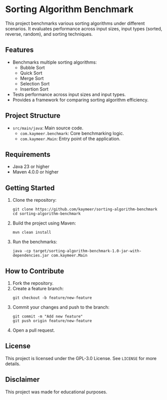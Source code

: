 # Sorting Algorithm Benchmark

This project benchmarks various sorting algorithms under different scenarios. It evaluates performance across input sizes, input types (sorted, reverse, random), and sorting techniques.

## Features
- Benchmarks multiple sorting algorithms:
  - Bubble Sort
  - Quick Sort
  - Merge Sort
  - Selection Sort
  - Insertion Sort
- Tests performance across input sizes and input types.
- Provides a framework for comparing sorting algorithm efficiency.

## Project Structure
- `src/main/java`: Main source code.
  - `com.kaymeer.benchmark`: Core benchmarking logic.
  - `com.kaymeer.Main`: Entry point of the application.

## Requirements
- Java 23 or higher
- Maven 4.0.0 or higher

## Getting Started
1. Clone the repository:
   ```
   git clone https://github.com/kaymeer/sorting-algorithm-benchmark
   cd sorting-algorithm-benchmark
   ```

2. Build the project using Maven:
   ```
   mvn clean install
   ```

3. Run the benchmarks:
   ```
   java -cp target/sorting-algorithm-benchmark-1.0-jar-with-dependencies.jar com.kaymeer.Main
   ```

## How to Contribute
1. Fork the repository.
2. Create a feature branch:
   ```
   git checkout -b feature/new-feature
   ```
3. Commit your changes and push to the branch:
   ```
   git commit -m "Add new feature"
   git push origin feature/new-feature
   ```
4. Open a pull request.

## License
This project is licensed under the GPL-3.0 License. See `LICENSE` for more details.

## Disclaimer
This project was made for educational purposes.
